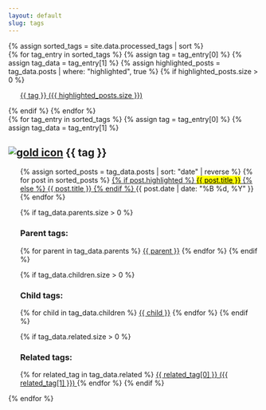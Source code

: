 ```yaml
---
layout: default
slug: tags
---
```

<div class="post-wrapper">
    <aside class="tagged-posts">
    {% assign sorted_tags = site.data.processed_tags | sort %}
    <div class="tag-list">
        {% for tag_entry in sorted_tags %}
        {% assign tag = tag_entry[0] %}
        {% assign tag_data = tag_entry[1] %}
        {% assign highlighted_posts = tag_data.posts | where: "highlighted", true %}
        {% if highlighted_posts.size > 0 %}
        <ul class="search-link">
            <a href="#{{ tag | slugify }}" aria-label="Tag {{ tag }} with {{ highlighted_posts.size }} highlighted posts">
                {{ tag }} ({{ highlighted_posts.size }})
            </a>
        </ul>
        {% endif %}
        {% endfor %}
    </div>
    </aside>
    <aside class="tagged-posts">
    {% for tag_entry in sorted_tags %}
    {% assign tag = tag_entry[0] %}
    {% assign tag_data = tag_entry[1] %}
    <div class="tag-list">
        <h1 id="{{ tag | slugify }}-heading">
            <a href="#" class="back-to-top" aria-label="Back to top"><img src="{{ '/assets/gold.ico' | relative_url }}" alt="gold icon"></a>
            {{ tag }}
        </h1>
        <ul class="search-link">
        {% assign sorted_posts = tag_data.posts | sort: "date" | reverse %}
        {% for post in sorted_posts %}
        <a href="{{ post.url }}">
        {% if post.highlighted %}
        <mark>{{ post.title }}</mark>
        {% else %}
        {{ post.title }}
        {% endif %}
        </a>
        <time datetime="{{ post.date | date_to_xmlschema }}">{{ post.date | date: "%B %d, %Y" }}</time>
        {% endfor %}
        </ul>
        <ul class="search-link">
        {% if tag_data.parents.size > 0 %}
        <h3>Parent tags:</h3>
            {% for parent in tag_data.parents %}
            <a href="#{{ parent | slugify }}" aria-label="Parent tag {{ parent }}">{{ parent }}</a>
            {% endfor %}
            {% endif %}
        </ul>
        <ul class="search-link">
            {% if tag_data.children.size > 0 %}
            <h3>Child tags:</h3>
            {% for child in tag_data.children %}
            <a href="#{{ child | slugify }}" aria-label="Child tag {{ child }}">{{ child }}</a>
            {% endfor %}
            {% endif %}
        </ul>
        <ul class="search-link">
        {% if tag_data.related.size > 0 %}
        <h3>Related tags:</h3>
            {% for related_tag in tag_data.related %}
            <a href="#{{ related_tag[0] | slugify }}" aria-label="Related tag {{ related_tag[0] }}">
                {{ related_tag[0] }} ({{ related_tag[1] }})
            </a>
            {% endfor %}
            {% endif %}
        </ul>
    </div>
    {% endfor %}
    </aside>
</div>
